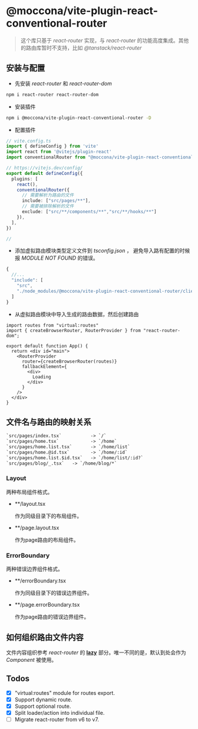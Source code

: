 # @moccona/vite-plugin-react-conventional-router

> 这个库只基于 _react-router_ 实现，与 _react-router_ 的功能高度集成。其他的路由库暂时不支持，比如 _@tanstack/react-router_

## 安装与配置

- 先安装 _react-router_ 和 _react-router-dom_

```sh
npm i react-router react-router-dom
```

- 安装插件

```sh
npm i @moccona/vite-plugin-react-conventional-router -D
```

- 配置插件

```ts
// vite.config.ts
import { defineConfig } from 'vite'
import react from '@vitejs/plugin-react'
import conventionalRouter from "@moccona/vite-plugin-react-conventional-router"

// https://vitejs.dev/config/
export default defineConfig({
  plugins: [
    react(),
    conventionalRouter({
      // 需要解析为路由的文件
      include: ["src/pages/**"],
      // 需要被排除解析的文件
      exclude: ["src/**/components/**","src/**/hooks/**"]
    }),
  ],
})

//
```

- 添加虚拟路由模块类型定义文件到 _tsconfig.json_ ， 避免导入路有配置的时候报 _MODULE NOT FOUND_ 的错误。

```ts
{
  //...
  "include": [
    "src",
    "./node_modules/@moccona/vite-plugin-react-conventional-router/client.d.ts"
  ]
}
```

- 从虚拟路由模块中导入生成的路由数据，然后创建路由

```tsx
import routes from "virtual:routes"
import { createBrowserRouter, RouterProvider } from "react-router-dom";

export default function App() {
  return <div id="main">
    <RouterProvider
      router={createBrowserRouter(routes)}
      fallbackElement={
        <div>
          Loading
        </div>
      }
    />
  </div>
}
```

## 文件名与路由的映射关系

```txt
`src/pages/index.tsx`           -> `/`
`src/pages/home.tsx`            -> `/home`
`src/pages/home.list.tsx`       -> `/home/list`
`src/pages/home.@id.tsx`        -> `/home/:id`
`src/pages/home.list.$id.tsx`   -> `/home/list/:id?`
`src/pages/blog/_.tsx`   -> `/home/blog/*`
```

### Layout

两种布局组件格式。

- \*\*/layout.tsx

  作为同级目录下的布局组件。

- \*\*/page.layout.tsx

  作为page路由的布局组件。

### ErrorBoundary

两种错误边界组件格式。

- \*\*/errorBoundary.tsx

  作为同级目录下的错误边界组件。

- \*\*/page.errorBoundary.tsx

  作为page路由的错误边界组件。

## 如何组织路由文件内容

文件内容组织参考 _react-router_ 的 [**lazy**](https://reactrouter.com/en/main/route/lazy#lazy) 部分。唯一不同的是，默认到处会作为 _Component_ 被使用。

## Todos

- [x] "virtual:routes" module for routes export.
- [x] Support dynamic route.
- [x] Support optional route.
- [x] Split loader/action into individual file.
- [ ] Migrate react-router from v6 to v7.

